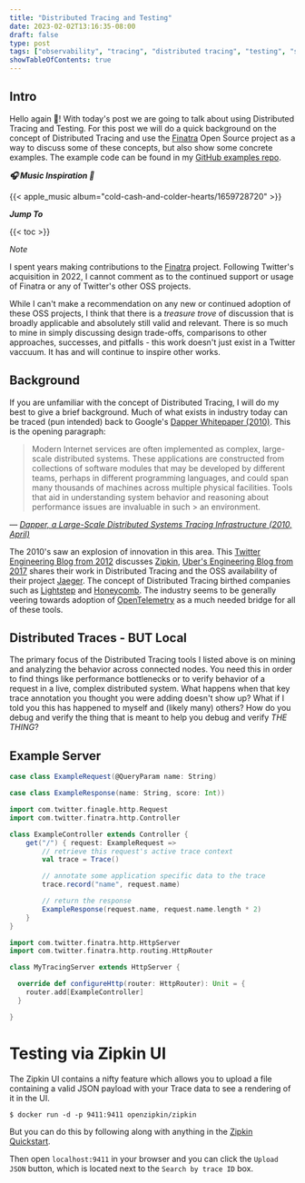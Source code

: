 ```yaml
---
title: "Distributed Tracing and Testing"
date: 2023-02-02T13:16:35-08:00
draft: false
type: post
tags: ["observability", "tracing", "distributed tracing", "testing", "software development", "distributed systems"]
showTableOfContents: true
---
```


## Intro

Hello again :wave:! With today's post we are going to talk about using
Distributed Tracing and Testing. For this post we will do a quick background
on the concept of Distributed Tracing and use the [Finatra](https://github.com/twitter/finatra)
Open Source project as a way to discuss some of these concepts, but also show
some concrete examples. The example code can be found in my [GitHub examples repo](https://github.com/enbnt/examples.enbnt.dev).


***:headphones: Music Inspiration :musical_note:***

{{< apple_music album="cold-cash-and-colder-hearts/1659728720" >}}

***Jump To***

{{< toc >}}

_Note_

I spent years making contributions to the [Finatra](https://github.com/twitter/finatra) 
project. Following Twitter's acquisition in 2022, I cannot comment as to the continued 
support or usage of Finatra or any of Twitter's other OSS projects. 

While I can't make a recommendation on any new or continued adoption of these OSS projects,
I think that there is a *treasure trove* of discussion that is broadly applicable and
absolutely still valid and relevant. There is so much to mine in simply discussing design
trade-offs, comparisons to other approaches, successes, and pitfalls - this work doesn't just 
exist in a Twitter vaccuum. It has and will continue to inspire other works.

## Background

If you are unfamiliar with the concept of Distributed Tracing, I will do my best to
give a brief background. Much of what exists in industry today can be traced
(pun intended) back to Google's [Dapper Whitepaper (2010)](https://research.google/pubs/pub36356/). This is the opening paragraph:

> Modern Internet services are often implemented as complex, large-scale distributed
> systems. These applications are constructed from collections of software modules that may 
> be developed by different teams, perhaps in different programming languages, and could span 
> many thousands of machines across multiple physical facilities. Tools that aid in 
> understanding system behavior and reasoning about performance issues are invaluable in such > an environment.

&mdash; <cite>
[Dapper, a Large-Scale Distributed Systems Tracing Infrastructure (2010, April)](https://research.google/pubs/pub36356/)</cite>

The 2010's saw an explosion of innovation in this area. This 
[Twitter Engineering Blog from 2012](https://blog.twitter.com/engineering/en_us/a/2012/distributed-systems-tracing-with-zipkin)
discusses [Zipkin](https://github.com/openzipkin/zipkin), 
[Uber's Engineering Blog from 2017](https://www.uber.com/blog/distributed-tracing/) shares
their work in Distributed Tracing and the OSS availability of their project [Jaeger](https://www.jaegertracing.io). 
The concept of Distributed Tracing birthed companies such as [Lightstep](https://lightstep.com) 
and [Honeycomb](https://www.honeycomb.io). The industry seems to be generally veering towards
adoption of [OpenTelemetry](https://opentelemetry.io) as a much needed bridge for all of these
tools.

## Distributed Traces - BUT Local

The primary focus of the Distributed Tracing tools I listed above is on mining and analyzing
the behavior across connected nodes. You need this in order to find things like performance
bottlenecks or to verify behavior of a request in a live, complex distributed system. What
happens when that key trace annotation you thought you were adding doesn't show up? What if
I told you this has happened to myself and (likely many) others? How do you debug and verify
the thing that is meant to help you debug and verify *THE THING*?

## Example Server

```scala
case class ExampleRequest(@QueryParam name: String)
```

```scala
case class ExampleResponse(name: String, score: Int))
```

```scala {linenos=table}
import com.twitter.finagle.http.Request
import com.twitter.finatra.http.Controller

class ExampleController extends Controller {
    get("/") { request: ExampleRequest =>
        // retrieve this request's active trace context
        val trace = Trace()

        // annotate some application specific data to the trace
        trace.record("name", request.name)

        // return the response
        ExampleResponse(request.name, request.name.length * 2)
    }
}
```

```scala {linenos=table}
import com.twitter.finatra.http.HttpServer
import com.twitter.finatra.http.routing.HttpRouter

class MyTracingServer extends HttpServer {

  override def configureHttp(router: HttpRouter): Unit = {
    router.add[ExampleController]
  }

}
```

# Testing via Zipkin UI

The Zipkin UI contains a nifty feature which allows you to upload
a file containing a valid JSON payload with your Trace data to see
a rendering of it in the UI.

```
$ docker run -d -p 9411:9411 openzipkin/zipkin
```

But you can do this by following along with anything in the
[Zipkin Quickstart](https://zipkin.io/pages/quickstart.html).

Then open `localhost:9411` in your browser and you can
click the `Upload JSON` button, which is located next to
the `Search by trace ID` box.